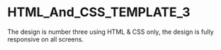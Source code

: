 # HTML_And_CSS_TEMPLATE_3
The design is number three using HTML &amp; CSS only, the design is fully responsive on all screens.
